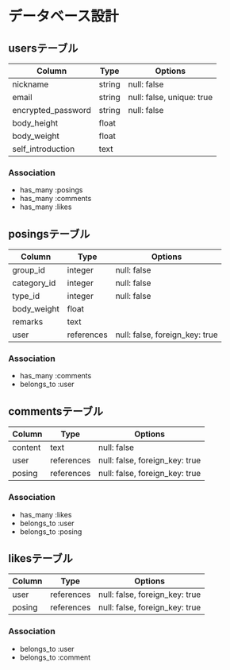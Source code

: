 # データベース設計

## usersテーブル

| Column             | Type   | Options                   |
|--------------------|--------|---------------------------|
| nickname           | string | null: false               |
| email              | string | null: false, unique: true |
| encrypted_password | string | null: false               |
| body_height        | float  |                           |
| body_weight        | float  |                           |
| self_introduction  | text   |                           |

### Association

- has_many :posings
- has_many :comments
- has_many :likes

## posingsテーブル

| Column      | Type       | Options                        |
|-------------|------------|--------------------------------|
| group_id    | integer    | null: false                    |
| category_id | integer    | null: false                    |
| type_id     | integer    | null: false                    |
| body_weight | float      |                                |
| remarks     | text       |                                |
| user        | references | null: false, foreign_key: true |

### Association

- has_many :comments
- belongs_to :user

## commentsテーブル

| Column  | Type       | Options                        |
|---------|------------|--------------------------------|
| content | text       | null: false                    |
| user    | references | null: false, foreign_key: true |
| posing  | references | null: false, foreign_key: true |

### Association

- has_many :likes
- belongs_to :user
- belongs_to :posing

## likesテーブル

| Column | Type       | Options                        |
|--------|------------|--------------------------------|
| user   | references | null: false, foreign_key: true |
| posing | references | null: false, foreign_key: true |

### Association

- belongs_to :user
- belongs_to :comment